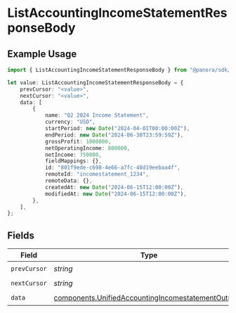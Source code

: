 # ListAccountingIncomeStatementResponseBody

## Example Usage

```typescript
import { ListAccountingIncomeStatementResponseBody } from "@panora/sdk/models/operations";

let value: ListAccountingIncomeStatementResponseBody = {
    prevCursor: "<value>",
    nextCursor: "<value>",
    data: [
        {
            name: "Q2 2024 Income Statement",
            currency: "USD",
            startPeriod: new Date("2024-04-01T00:00:00Z"),
            endPeriod: new Date("2024-06-30T23:59:59Z"),
            grossProfit: 1000000,
            netOperatingIncome: 800000,
            netIncome: 750000,
            fieldMappings: {},
            id: "801f9ede-c698-4e66-a7fc-48d19eebaa4f",
            remoteId: "incomestatement_1234",
            remoteData: {},
            createdAt: new Date("2024-06-15T12:00:00Z"),
            modifiedAt: new Date("2024-06-15T12:00:00Z"),
        },
    ],
};
```

## Fields

| Field                                                                                                                    | Type                                                                                                                     | Required                                                                                                                 | Description                                                                                                              |
| ------------------------------------------------------------------------------------------------------------------------ | ------------------------------------------------------------------------------------------------------------------------ | ------------------------------------------------------------------------------------------------------------------------ | ------------------------------------------------------------------------------------------------------------------------ |
| `prevCursor`                                                                                                             | *string*                                                                                                                 | :heavy_check_mark:                                                                                                       | N/A                                                                                                                      |
| `nextCursor`                                                                                                             | *string*                                                                                                                 | :heavy_check_mark:                                                                                                       | N/A                                                                                                                      |
| `data`                                                                                                                   | [components.UnifiedAccountingIncomestatementOutput](../../models/components/unifiedaccountingincomestatementoutput.md)[] | :heavy_check_mark:                                                                                                       | N/A                                                                                                                      |